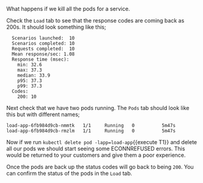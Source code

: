 
What happens if we kill all the pods for a service.

Check the `Load` tab to see that the response codes are coming back as 200s. 
It should look something like this;

```
  Scenarios launched:  10
  Scenarios completed: 10
  Requests completed:  10
  Mean response/sec: 1.08
  Response time (msec):
    min: 32.6
    max: 37.3
    median: 33.9
    p95: 37.3
    p99: 37.3
  Codes:
    200: 10
```

Next check that we have two pods running. 
The `Pods` tab should look like this but with different names;

```
load-app-6fb984d9cb-nmmtk   1/1     Running   0          5m47s
load-app-6fb984d9cb-rmzlm   1/1     Running   0          5m47s
```

Now if we run `kubectl delete pod -lapp=load-app`{{execute T1}} and delete all our pods we should start seeing some ECONNREFUSED errors.
This would be returned to your customers and give them a poor experience.

Once the pods are back up the status codes will go back to being `200`.
You can confirm the status of the pods in the `Load` tab.
